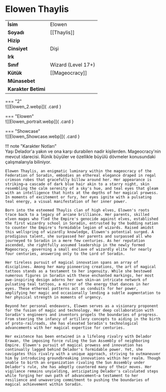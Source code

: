 # Elowen Thaylis  
  
<div class="grid" markdown>  
  
|  |  |  
|---|---|  
| **İsim** | Elowen |  
| **Soyadı** | [[Thaylis]] |  
| **Hizip** |  |  
| **Cinsiyet** | Dişi |  
| **Irk** |  |  
| **Sınıf** | Wizard (Level 17+) |  
| **Kütük** | [[Mageocracy]] |  
| **Münasebet** |  |  
| **Karakter Betimi** |  |  
  
  
=== "2"  
	![[Elowen_2.webp]]{ .card }  
  
=== "Elowen"  
	![[Elowen_portrait.webp]]{ .card }  
  
=== "Showcase"  
	![[Elowen_Showcase.webp]]{ .card }  
  
</div>  
  
!!! note "Karakter Notları"  
	Yaşı Delador'a yakın ve ona karşı durabilen nadir kişilerden. Mageocracy'nin mevcut idarecisi. Rünik büyüler ve özellikle büyülü dövmeler konusundaki çalışmalarıyla biliniyor.  
	  
	Elowen Thaylis, an enigmatic luminary within the mageocracy of the Federation of Soradin, embodies an ethereal elegance draped in regal crimson robes that gracefully billow around her. Her appearance is striking—a cascade of dark blue hair akin to a starry night, skin resembling the calm serenity of a sky's hue, and teal eyes that gleam with an intelligence that hints at the depths of her magical prowess. In moments of excitement or fury, her eyes ignite with a pulsating teal energy, a visual manifestation of her inner power.  
	  
	Born into the esteemed Thaylis clan of high elves, Elowen's roots trace back to a legacy of arcane brilliance. Her parents, skilled elven mages who fled the Empire's genocide against elves, established the first wizardry school in Soradin, entrusted by the budding nation to counter the Empire's formidable legion of wizards. Raised amidst this wellspring of wizardly knowledge, Elowen's potential surged. A prodigious talent, she surpassed her parents and surpassed all who journeyed to Soradin in a mere few centuries. As her reputation ascended, she rightfully assumed leadership in the newly formed Mageocracy, governing a small enclave of wizardly elite for nearly four centuries, answering only to the Lord of Soradin.  
	  
	Her tireless pursuit of magical innovation spans an array of disciplines. Among her many pioneering creations, the art of magical tattoos stands as a testament to her ingenuity. While she bestowed numerous figures in Soradin with these enchanted markings, her most awe-inspiring design adorns her own skin—an intricate network of pulsating teal tattoos, a mirror of the energy that dances in her eyes. These ethereal patterns act as conduits for her power, amplifying her magic and occasionally lending a subtle augmentation to her physical strength in moments of urgency.  
	  
	Beyond her personal endeavors, Elowen serves as a visionary proponent for the fusion of magic and technology. Her deep collaboration with Soradin's engineers and inventors propels the boundaries of progress. From steering the infancy of artillery concepts to aiding in the birth of proto-railroads, she has elevated Soradin's technological advancements with her magical expertise for centuries.  
	  
	Her existence has been entwined in a lifelong rivalry with Delador Erawan, the imposing force ruling the Sun Assembly of neighboring Empire. Elowen's pursuit of magical prowess and innovation has continually lagged behind Delador's formidable power. Yet, she navigates this rivalry with a unique approach, striving to outmaneuver him by introducing groundbreaking innovations within her realm. Though unable to birth an organization rivaling the Sun Assembly under Delador's rule, she has adeptly countered many of their moves. Her vigilance remains unyielding, anticipating Delador's calculated steps while forging her own path of advancement—a testament to her resilience and unwavering commitment to pushing the boundaries of magical achievement within Soradin.   